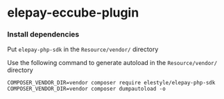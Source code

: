 # elepay-eccube-plugin

### Install dependencies

Put `elepay-php-sdk` in the `Resource/vendor/` directory

Use the following command to generate autoload in the `Resource/vendor/` directory

```shell
COMPOSER_VENDOR_DIR=vendor composer require elestyle/elepay-php-sdk
COMPOSER_VENDOR_DIR=vendor composer dumpautoload -o
```
